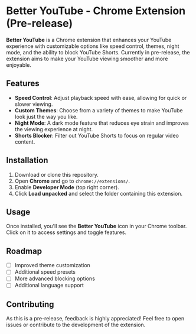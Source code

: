 # Better YouTube - Chrome Extension (Pre-release)

**Better YouTube** is a Chrome extension that enhances your YouTube experience with customizable options like speed control, themes, night mode, and the ability to block YouTube Shorts. Currently in pre-release, the extension aims to make your YouTube viewing smoother and more enjoyable.

## Features

- **Speed Control**: Adjust playback speed with ease, allowing for quick or slower viewing.
- **Custom Themes**: Choose from a variety of themes to make YouTube look just the way you like.
- **Night Mode**: A dark mode feature that reduces eye strain and improves the viewing experience at night.
- **Shorts Blocker**: Filter out YouTube Shorts to focus on regular video content.

## Installation

1. Download or clone this repository.
2. Open **Chrome** and go to `chrome://extensions/`.
3. Enable **Developer Mode** (top right corner).
4. Click **Load unpacked** and select the folder containing this extension.

## Usage

Once installed, you'll see the **Better YouTube** icon in your Chrome toolbar. Click on it to access settings and toggle features.

## Roadmap

- [ ] Improved theme customization
- [ ] Additional speed presets
- [ ] More advanced blocking options
- [ ] Additional language support

## Contributing

As this is a pre-release, feedback is highly appreciated! Feel free to open issues or contribute to the development of the extension.

